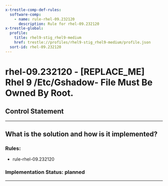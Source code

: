```yaml
---
x-trestle-comp-def-rules:
  software-comp:
    - name: rule-rhel-09.232120
      description: Rule for rhel-09.232120
x-trestle-global:
  profile:
    title: rhel9-stig_rhel9-medium
    href: trestle://profiles/rhel9-stig_rhel9-medium/profile.json
  sort-id: rhel-09.232120
---
```


# rhel-09.232120 - \[REPLACE_ME\] Rhel 9 /Etc/Gshadow- File Must Be Owned By Root.

## Control Statement

______________________________________________________________________

## What is the solution and how is it implemented?

<!-- For implementation status enter one of: implemented, partial, planned, alternative, not-applicable -->

<!-- Note that the list of rules under ### Rules: is read-only and changes will not be captured after assembly to JSON -->

<!-- Add control implementation description here for control: rhel-09.232120 -->

### Rules:

  - rule-rhel-09.232120

### Implementation Status: planned

______________________________________________________________________
